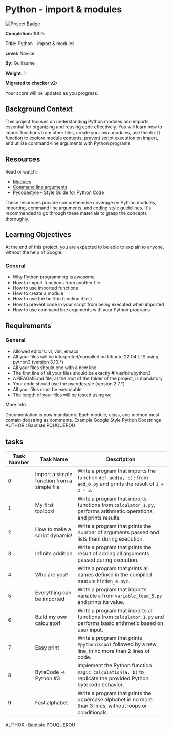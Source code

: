 # Python - import & modules

![Project Badge](badge-url)

**Completion:** 100%

**Title:** Python - import & modules

**Level:** Novice

**By:** Guillaume

**Weight:** 1

**Migrated to checker v2:** 

Your score will be updated as you progress.

## Background Context

This project focuses on understanding Python modules and imports, essential for organizing and reusing code effectively. You will learn how to import functions from other files, create your own modules, use the `dir()` function to explore module contents, prevent script execution on import, and utilize command-line arguments with Python programs.

## Resources

Read or watch:

- [Modules](https://example.com)
- [Command line arguments](https://example.com)
- [Pycodestyle – Style Guide for Python Code](https://example.com)

These resources provide comprehensive coverage on Python modules, importing, command line arguments, and coding style guidelines. It's recommended to go through these materials to grasp the concepts thoroughly.

## Learning Objectives

At the end of this project, you are expected to be able to explain to anyone, without the help of Google:

### General

- Why Python programming is awesome
- How to import functions from another file
- How to use imported functions
- How to create a module
- How to use the built-in function `dir()`
- How to prevent code in your script from being executed when imported
- How to use command line arguments with your Python programs

## Requirements

### General

- Allowed editors: vi, vim, emacs
- All your files will be interpreted/compiled on Ubuntu 22.04 LTS using python3 (version 3.10.*)
- All your files should end with a new line
- The first line of all your files should be exactly #!/usr/bin/python3
- A README.md file, at the root of the folder of the project, is mandatory
- Your code should use the pycodestyle (version 2.7.*)
- All your files must be executable
- The length of your files will be tested using wc

More Info

Documentation is now mandatory! Each module, class, and method must contain docstring as comments. Example Google Style Python Docstrings
AUTHOR : Baptiste POUQUEROU 

## tasks

| Task Number | Task Name                              | Description                                                                                                      |
|-------------|----------------------------------------|------------------------------------------------------------------------------------------------------------------|
| 0           | Import a simple function from a simple file | Write a program that imports the function `def add(a, b):` from `add_0.py` and prints the result of `1 + 2 = 3`. |
| 1           | My first toolbox!                      | Write a program that imports functions from `calculator_1.py`, performs arithmetic operations, and prints results. |
| 2           | How to make a script dynamic!          | Write a program that prints the number of arguments passed and lists them during execution.                      |
| 3           | Infinite addition                      | Write a program that prints the result of adding all arguments passed during execution.                            |
| 4           | Who are you?                           | Write a program that prints all names defined in the compiled module `hidden_4.pyc`.                               |
| 5           | Everything can be imported             | Write a program that imports variable `a` from `variable_load_5.py` and prints its value.                          |
| 6           | Build my own calculator!               | Write a program that imports all functions from `calculator_1.py` and performs basic arithmetic based on user input. |
| 7           | Easy print                             | Write a program that prints `#pythoniscool` followed by a new line, in no more than 2 lines of code.              |
| 8           | ByteCode -> Python #3                  | Implement the Python function `magic_calculation(a, b)` to replicate the provided Python bytecode behavior.       |
| 9           | Fast alphabet                          | Write a program that prints the uppercase alphabet in no more than 3 lines, without loops or conditionals.         |

AUTHOR : Baptiste POUQUEROU 